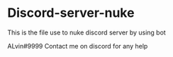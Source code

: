 # Discord-server-nuke
This is the file use to nuke discord server by using bot


ALvin#9999 Contact me on discord for any help

